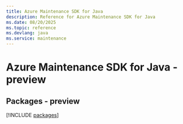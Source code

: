 ```yaml
---
title: Azure Maintenance SDK for Java
description: Reference for Azure Maintenance SDK for Java
ms.date: 08/20/2025
ms.topic: reference
ms.devlang: java
ms.service: maintenance
---
```

# Azure Maintenance SDK for Java - preview
## Packages - preview
[!INCLUDE [packages](maintenance-index.md)]